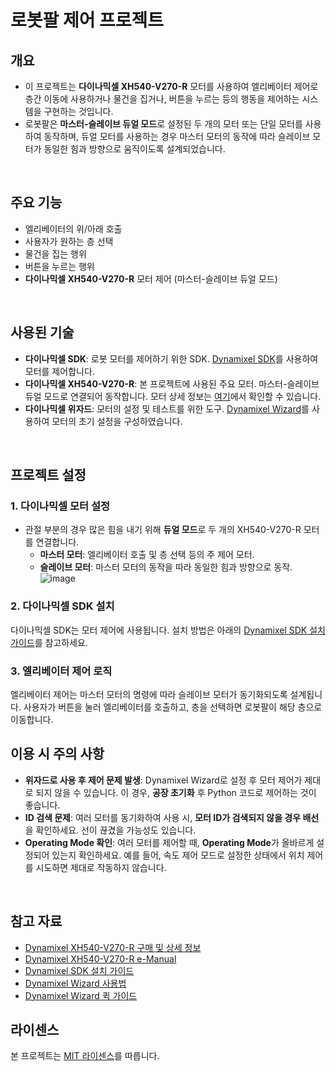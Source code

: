 # 로봇팔 제어 프로젝트

## 개요

- 이 프로젝트는 **다이나믹셀 XH540-V270-R** 모터를 사용하여 엘리베이터 제어로 층간 이동에 사용하거나 물건을 집거나, 버튼을 누르는 등의 행동을 제어하는 시스템을 구현하는 것입니다. 
- 로봇팔은 **마스터-슬레이브 듀얼 모드**로 설정된 두 개의 모터 또는 단일 모터를 사용하여 동작하며, 듀얼 모터를 사용하는 경우 마스터 모터의 동작에 따라 슬레이브 모터가 동일한 힘과 방향으로 움직이도록 설계되었습니다.
<br>

## 주요 기능

- 엘리베이터의 위/아래 호출
- 사용자가 원하는 층 선택
- 물건을 집는 행위
- 버튼을 누르는 행위
- **다이나믹셀 XH540-V270-R** 모터 제어 (마스터-슬레이브 듀얼 모드)
<br>

## 사용된 기술

- **다이나믹셀 SDK**: 로봇 모터를 제어하기 위한 SDK. [Dynamixel SDK](https://emanual.robotis.com/docs/en/software/dynamixel/dynamixel_sdk/device_setup/)를 사용하여 모터를 제어합니다.
- **다이나믹셀 XH540-V270-R**: 본 프로젝트에 사용된 주요 모터. 마스터-슬레이브 듀얼 모드로 연결되어 동작합니다. 모터 상세 정보는 [여기](https://www.robotis.com/shop/item.php?it_id=902-0143-000)에서 확인할 수 있습니다.
- **다이나믹셀 위자드**: 모터의 설정 및 테스트를 위한 도구. [Dynamixel Wizard](https://emanual.robotis.com/docs/kr/software/dynamixel/dynamixel_wizard2/)를 사용하여 모터의 초기 설정을 구성하였습니다.
<br>

## 프로젝트 설정

### 1. 다이나믹셀 모터 설정
- 관절 부분의 경우 많은 힘을 내기 위해 **듀얼 모드**로 두 개의 XH540-V270-R 모터를 연결합니다.
  - **마스터 모터**: 엘리베이터 호출 및 층 선택 등의 주 제어 모터.
  - **슬레이브 모터**: 마스터 모터의 동작을 따라 동일한 힘과 방향으로 동작.
![image](https://github.com/user-attachments/assets/b010c609-cac6-42af-919b-39d6911f29a2)


### 2. 다이나믹셀 SDK 설치
다이나믹셀 SDK는 모터 제어에 사용됩니다. 설치 방법은 아래의 [Dynamixel SDK 설치 가이드](https://emanual.robotis.com/docs/en/software/dynamixel/dynamixel_sdk/device_setup/)를 참고하세요.

### 3. 엘리베이터 제어 로직
엘리베이터 제어는 마스터 모터의 명령에 따라 슬레이브 모터가 동기화되도록 설계됩니다. 사용자가 버튼을 눌러 엘리베이터를 호출하고, 층을 선택하면 로봇팔이 해당 층으로 이동합니다.
<br>

## 이용 시 주의 사항

- **위자드로 사용 후 제어 문제 발생**: Dynamixel Wizard로 설정 후 모터 제어가 제대로 되지 않을 수 있습니다. 이 경우, **공장 초기화** 후 Python 코드로 제어하는 것이 좋습니다.
- **ID 검색 문제**: 여러 모터를 동기화하여 사용 시, **모터 ID가 검색되지 않을 경우 배선**을 확인하세요. 선이 끊겼을 가능성도 있습니다.
- **Operating Mode 확인**: 여러 모터를 제어할 때, **Operating Mode**가 올바르게 설정되어 있는지 확인하세요. 예를 들어, 속도 제어 모드로 설정한 상태에서 위치 제어를 시도하면 제대로 작동하지 않습니다.

<br>

## 참고 자료

- [Dynamixel XH540-V270-R 구매 및 상세 정보](https://www.robotis.com/shop/item.php?it_id=902-0143-000)
- [Dynamixel XH540-V270-R e-Manual](https://emanual.robotis.com/docs/kr/dxl/x/xh540-v270/?_gl=1*1x4xhpk*_gcl_au*OTY4NDI3MDQxLjE3MjU0OTQzNjg)
- [Dynamixel SDK 설치 가이드](https://emanual.robotis.com/docs/en/software/dynamixel/dynamixel_sdk/device_setup/)
- [Dynamixel Wizard 사용법](https://emanual.robotis.com/docs/kr/software/dynamixel/dynamixel_wizard2/)
- [Dynamixel Wizard 퀵 가이드](https://www.youtube.com/watch?v=JRRZW_l1V-U)

## 라이센스

본 프로젝트는 [MIT 라이센스](./LICENSE)를 따릅니다.
